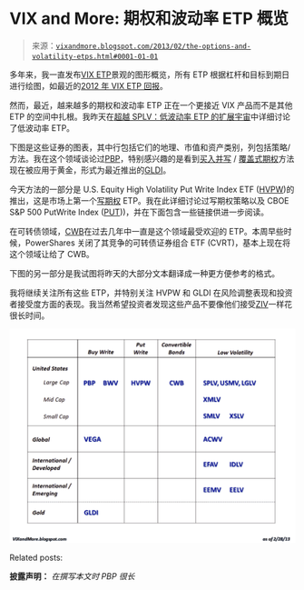 <!--yml

category: 未分类

date: 2024-05-18 16:17:51

-->

# VIX and More: 期权和波动率 ETP 概览

> 来源：[`vixandmore.blogspot.com/2013/02/the-options-and-volatility-etps.html#0001-01-01`](http://vixandmore.blogspot.com/2013/02/the-options-and-volatility-etps.html#0001-01-01)

多年来，我一直发布[VIX ETP](http://vixandmore.blogspot.com/search/label/VIX%20ETN)景观的图形概览，所有 ETP 根据杠杆和目标到期日进行绘图，如最近的[2012 年 VIX ETP 回报](http://vixandmore.blogspot.com/2013/01/vix-etp-performance-in-2012.html)。

然而，最近，越来越多的期权和波动率 ETP 正在一个更接近 VIX 产品而不是其他 ETP 的空间中扎根。我昨天在[超越 SPLV：低波动率 ETP 的扩展宇宙](http://vixandmore.blogspot.com/2013/02/beyond-splv-expanding-universe-of-low.html)中详细讨论了低波动率 ETP。

下图是这些证券的图表，其中行包括它们的地理、市值和资产类别，列包括策略/方法。我在这个领域谈论过[PBP](http://vixandmore.blogspot.com/search/label/PBP)，特别感兴趣的是看到[买入并写](http://vixandmore.blogspot.com/search/label/buy-write) / [覆盖式期权](http://vixandmore.blogspot.com/search/label/covered%20calls)方法现在被应用于黄金，形式为最近推出的[GLDI](http://vixandmore.blogspot.com/search/label/GLDI)。

今天方法的一部分是 U.S. Equity High Volatility Put Write Index ETF ([HVPW](http://vixandmore.blogspot.com/search/label/HVPW))的推出，这是市场上第一个[写期权](http://vixandmore.blogspot.com/search/label/put-write) ETP。我在此详细讨论过写期权策略以及 CBOE S&P 500 PutWrite Index ([PUT](http://vixandmore.blogspot.com/search/label/PUT)))，并在下面包含一些链接供进一步阅读。

在可转债领域，[CWB](http://vixandmore.blogspot.com/search/label/CWB)在过去几年中一直是这个领域最受欢迎的 ETP。本周早些时候，PowerShares 关闭了其竞争的可转债证券组合 ETF (CVRT)，基本上现在将这个领域让给了 CWB。

下图的另一部分是我试图将昨天的大部分文本翻译成一种更方便参考的格式。

我将继续关注所有这些 ETP，并特别关注 HVPW 和 GLDI 在风险调整表现和投资者接受度方面的表现。我当然希望投资者发现这些产品不要像他们接受[ZIV](http://vixandmore.blogspot.com/search/label/ZIV)一样花很长时间。

![](img/6d72ec1f5cb818fef45fc800ab803d8d.png)

Related posts:

**披露声明：** *在撰写本文时 PBP 很长*
